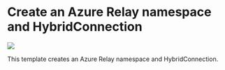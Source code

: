 # Create an Azure Relay namespace and HybridConnection

<a href="https://portal.azure.com/#create/Microsoft.Template/uri/https%3A%2F%2Fraw.githubusercontent.com%2FTVDKoni%2Fazure-quickstart-templates%2Fmaster%2F201-azure-relay-create-hybridconnection%2Fazuredeploy.json" target="_blank">
    <img src="http://azuredeploy.net/deploybutton.png"/>
</a>

This template creates an Azure Relay namespace and HybridConnection.